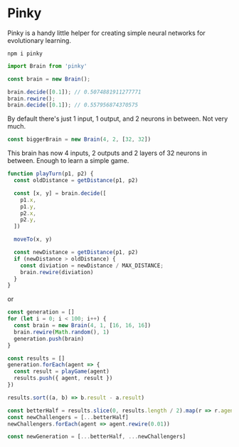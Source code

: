 # Pinky

Pinky is a handy little helper for creating simple neural networks for evolutionary learning.

```shell
npm i pinky
```

```javascript
import Brain from 'pinky'

const brain = new Brain();

brain.decide([0.1]); // 0.5074881911277771
brain.rewire();
brain.decide([0.1]); // 0.557956874370575
```

By default there's just 1 input, 1 output, and 2 neurons in between. Not very much.

```javascript
const biggerBrain = new Brain(4, 2, [32, 32])
```

This brain has now 4 inputs, 2 outputs and 2 layers of 32 neurons in between. Enough to learn a simple game.

```javascript
function playTurn(p1, p2) {
  const oldDistance = getDistance(p1, p2)

  const [x, y] = brain.decide([
    p1.x,
    p1.y,
    p2.x,
    p2.y,
  ])

  moveTo(x, y)

  const newDistance = getDistance(p1, p2)
  if (newDistance > oldDistance) {
    const diviation = newDistance / MAX_DISTANCE; 
    brain.rewire(diviation)
  }
}
```

or

```javascript
const generation = []
for (let i = 0; i < 100; i++) {
  const brain = new Brain(4, 1, [16, 16, 16])
  brain.rewire(Math.random(), 1)
  generation.push(brain)
}

const results = []
generation.forEach(agent => {
  const result = playGame(agent)
  results.push({ agent, result })
})

results.sort((a, b) => b.result - a.result)

const betterHalf = results.slice(0, results.length / 2).map(r => r.agent)
const newChallengers = [...betterHalf]
newChallengers.forEach(agent => agent.rewire(0.01))

const newGeneration = [...betterHalf, ...newChallengers]
```